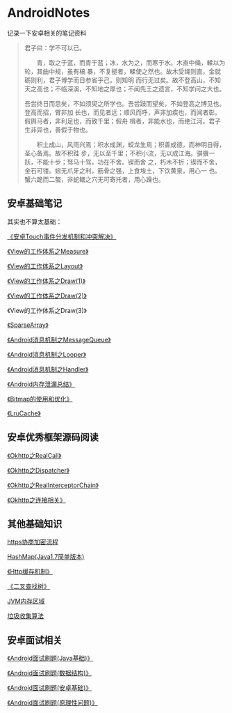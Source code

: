 

# AndroidNotes


记录一下安卓相关的笔记资料



> 君子曰：学不可以已。
>
>　　青，取之于蓝，而青于蓝；冰，水为之，而寒于水。木直中绳，輮以为轮，其曲中规，虽有槁
> 暴，不复挺者，輮使之然也。故木受绳则直，金就砺则利，君子博学而日参省乎己，则知明
> 而行无过矣。故不登高山，不知天之高也；不临深溪，不知地之厚也；不闻先王之遗言，不知学问之大也。   
> 
>   吾尝终日而思矣，不如须臾之所学也。吾尝跂而望矣，不如登高之博见也。登高而招，臂非加
> 长也，而见者远；顺风而呼，声非加疾也，而闻者彰。假舆马者，非利足也，而致千里；假舟 
> 楫者，非能水也，而绝江河。君子生非异也，善假于物也。   
> 
>　　积土成山，风雨兴焉；积水成渊，蛟龙生焉；积善成德，而神明自得，圣心备焉。故不积跬
> 步，无以至千里；不积小流，无以成江海。骐骥一跃，不能十步；驽马十驾，功在不舍。锲而舍
> 之，朽木不折；锲而不舍，金石可镂。蚓无爪牙之利，筋骨之强，上食埃土，下饮黄泉，用心一
> 也。蟹六跪而二螯，非蛇鳝之穴无可寄托者，用心躁也。
　　
　　

## 安卓基础笔记

其实也不算太基础：

[《安卓Touch事件分发机制和冲突解决》](https://github.com/DingoDemon/AndroidNotes/blob/master/AndroidBasicKnowledgeNotes/%E5%AE%89%E5%8D%93Touch%E4%BA%8B%E4%BB%B6%E5%88%86%E5%8F%91%E6%9C%BA%E5%88%B6%E5%92%8C%E5%86%B2%E7%AA%81%E8%A7%A3%E5%86%B3.md)

[《View的工作体系之Measure》](https://github.com/DingoDemon/AndroidNotes/blob/master/AndroidBasicKnowledgeNotes/View%E7%9A%84%E5%B7%A5%E4%BD%9C%E4%BD%93%E7%B3%BB%E4%B9%8BMeasure.md)

[《View的工作体系之Layout》](https://github.com/DingoDemon/AndroidNotes/blob/master/AndroidBasicKnowledgeNotes/View%E7%9A%84%E5%B7%A5%E4%BD%9C%E4%BD%93%E7%B3%BB%E4%B9%8BLayout.md)


[《View的工作体系之Draw(1)》](https://github.com/DingoDemon/AndroidNotes/blob/master/AndroidBasicKnowledgeNotes/View%E7%9A%84%E5%B7%A5%E4%BD%9C%E4%BD%93%E7%B3%BB%E4%B9%8BDraw(1).md)

[《View的工作体系之Draw(2)》](https://github.com/DingoDemon/AndroidNotes/blob/master/AndroidBasicKnowledgeNotes/View%E7%9A%84%E5%B7%A5%E4%BD%9C%E4%BD%93%E7%B3%BB%E4%B9%8BDraw(2).md)

《View的工作体系之Draw(3)》
 
 [《SparseArray》](https://github.com/DingoDemon/AndroidNotes/blob/master/AndroidBasicKnowledgeNotes/SparseArray.md)
 
 [《Android消息机制之MessageQueue》](https://github.com/DingoDemon/AndroidNotes/blob/master/AndroidBasicKnowledgeNotes/MessageQueue.md)
 
 [《Android消息机制之Looper》](https://github.com/DingoDemon/AndroidNotes/blob/master/AndroidBasicKnowledgeNotes/Looper.md)
 
 [《Android消息机制之Handler》](https://github.com/DingoDemon/AndroidNotes/blob/master/AndroidBasicKnowledgeNotes/Handler.md)
 
 
 [《Android内存泄漏总结》](https://github.com/DingoDemon/AndroidNotes/blob/master/AndroidBasicKnowledgeNotes/Android%E5%86%85%E5%AD%98%E6%B3%84%E6%BC%8F%E6%80%BB%E7%BB%93.md)
 
 
 [《Bitmap的使用和优化》](https://github.com/DingoDemon/AndroidNotes/blob/master/AndroidBasicKnowledgeNotes/Bitmap.md)
 
  [《LruCache》]( https://github.com/DingoDemon/AndroidNotes/blob/master/AndroidBasicKnowledgeNotes/LruCache.md)

 
## 安卓优秀框架源码阅读

[《Okhttp之RealCall》](https://github.com/DingoDemon/AndroidNotes/blob/master/AndroidFrameSourceCodeReadNotes/okhttp/Okhttp_Source_Code_RealCall.md)

[《Okhttp之Dispatcher》](https://github.com/DingoDemon/AndroidNotes/blob/master/AndroidFrameSourceCodeReadNotes/okhttp/Okhttp_Source_Code_Dispatcher.md)

[《Okhttp之RealInterceptorChain》](https://github.com/DingoDemon/AndroidNotes/blob/master/AndroidFrameSourceCodeReadNotes/okhttp/Okhttp_Source_Code_RealInterceptorChain.md)


[《Okhttp之连接相关》](https://github.com/DingoDemon/AndroidNotes/blob/master/AndroidFrameSourceCodeReadNotes/okhttp/Okhttp_Source_Code_connection_about.md)

## 其他基础知识

[https协商加密流程](https://github.com/DingoDemon/AndroidNotes/blob/master/OtherBasicKnowledge/https%E5%8D%8F%E5%95%86%E5%8A%A0%E5%AF%86%E6%B5%81%E7%A8%8B.md)

[HashMap(Java1.7简单版本)](https://github.com/DingoDemon/AndroidNotes/blob/master/OtherBasicKnowledge/HashMap.md)

[《Http缓存机制》](https://github.com/DingoDemon/AndroidNotes/blob/master/OtherBasicKnowledge/HttpCache.md)

[《二叉查找树》](https://github.com/DingoDemon/AndroidNotes/blob/master/OtherBasicKnowledge/BinarySearchTree.md)

[JVM内存区域](https://github.com/DingoDemon/AndroidNotes/blob/master/OtherBasicKnowledge/%E3%80%8A%E6%B7%B1%E5%85%A5%E7%90%86%E8%A7%A3JVM(%E5%91%A8%E5%BF%97%E6%98%8E)%E3%80%8B%E9%98%85%E8%AF%BB%E7%AC%94%E8%AE%B01.md)

[垃圾收集算法](https://github.com/DingoDemon/AndroidNotes/blob/master/OtherBasicKnowledge/%E3%80%8A%E6%B7%B1%E5%85%A5%E7%90%86%E8%A7%A3JVM(%E5%91%A8%E5%BF%97%E6%98%8E)%E3%80%8B%E9%98%85%E8%AF%BB%E7%AC%94%E8%AE%B02.md)

## 安卓面试相关
[《Android面试刷题(Java基础)》](https://github.com/DingoDemon/AndroidNotes/blob/master/InterviewAbout/Android%E9%9D%A2%E8%AF%95%E5%88%B7%E9%A2%98(Java%E5%9F%BA%E7%A1%80).md)

[《Android面试刷题(数据结构)》](https://github.com/DingoDemon/AndroidNotes/blob/master/InterviewAbout/Android%E9%9D%A2%E8%AF%95%E5%88%B7%E9%A2%98(%E6%95%B0%E6%8D%AE%E7%BB%93%E6%9E%84).md)

[《Android面试刷题(安卓基础)》](https://github.com/DingoDemon/AndroidNotes/blob/master/InterviewAbout/Android%E9%9D%A2%E8%AF%95%E5%88%B7%E9%A2%98(%E5%AE%89%E5%8D%93%E5%9F%BA%E7%A1%80).md)
 
 
[《Android面试刷题(原理性问题)》]( https://github.com/DingoDemon/AndroidNotes/blob/master/InterviewAbout/Android%E9%9D%A2%E8%AF%95%E5%88%B7%E9%A2%98(%E5%8E%9F%E7%90%86%E6%80%A7%E9%97%AE%E9%A2%98).md)
 
